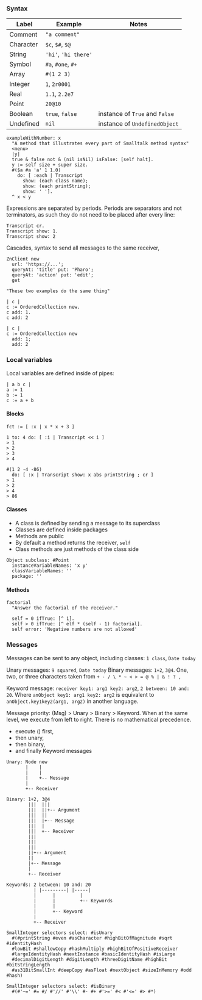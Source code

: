 ### Syntax

Label                  | Example                | Notes
-----------------------|------------------------|--------------------------------
Comment                | `"a comment"`          |
Character              | `$c`, `$#`, `$@`       |
String                 | `'hi'`, `'hi there'`   |
Symbol                 | `#a`, `#one`, `#+`     |
Array                  | `#(1 2 3)`             |
Integer                | `1`, `2r0001`          |
Real                   | `1.1`, `2.2e7`         |
Point                  | `20@10`                |
Boolean                | `true`, `false`        | instance of `True` and `False`
Undefined              | `nil`                  | instance of `UndefinedObject`


```smalltalk
exampleWithNumber: x
  "A method that illustrates every part of Smalltalk method syntax"
  <menu>
  |y|
  true & false not & (nil isNil) isFalse: [self halt].
  y := self size + super size.
  #($a #a 'a' 1 1.0)
    do: [ :each | Transcript
      show: (each class name);
      show: (each printString);
      show: ' '].
  ^ x < y
```


Expressions are separated by periods. Periods are separators and not
terminators, as such they do not need to be placed after every line:

```smalltalk
Transcript cr.
Transcript show: 1.
Transcript show: 2
```


Cascades, syntax to send all messages to the same receiver,

```smalltalk
ZnClient new
  url: 'https://...';
  queryAt: 'title' put: 'Pharo';
  queryAt: 'action' put: 'edit';
  get
```

```smalltalk
"These two examples do the same thing"

| c |
c := OrderedCollection new.
c add: 1.
c add: 2

| c |
c := OrderedCollection new
  add: 1;
  add: 2
```


### Local variables

Local variables are defined inside of pipes:

```smalltalk
| a b c |
a := 1
b := 1
c := a + b
```


#### Blocks

```smalltalk
fct := [ :x | x * x + 3 ]

1 to: 4 do: [ :i | Transcript << i ]
> 1
> 2
> 3
> 4

#(1 2 -4 -86)
  do: [ :x | Transcript show: x abs printString ; cr ]
> 1
> 2
> 4
> 86
```


#### Classes

- A class is defined by sending a message to its superclass
- Classes are defined inside packages
- Methods are public
- By default a method returns the receiver, `self`
- Class methods are just methods of the class side


```smalltalk
Object subclass: #Point
  instanceVariableNames: 'x y'
  classVariableNames: ''
  package: ''
```


#### Methods

```smalltalk
factorial
  "Answer the factorial of the receiver."

  self = 0 ifTrue: [^ 1].
  self > 0 ifTrue: [^ elf * (self - 1) factorial].
  self error: 'Negative numbers are not allowed'
```


### Messages

Messages can be sent to any object, including classes: `1 class`, `Date today`

Unary messages: `9 squared`, `Date today`
Binary messages: `1+2`, `3@4`. One, two, or three characters taken from `+ - /
\ * ~ < > = @ % | & ! ? ,`

Keyword message: `receiver key1: arg1 key2: arg2`, `2 between: 10 and: 20`.
Where `anObject key1: arg1 key2: arg2` is equivalent to
`anObject.key1key2(arg1, arg2)` in another language.


Message priority: (Msg) > Unary > Binary > Keyword. When at the same level, we
execute from left to right. There is no mathematical precedence.
  - execute () first,
  - then unary,
  - then binary,
  - and finally Keyword messages


```text
Unary: Node new
       |    |
       |    |
       |    +-- Message
       |
       +-- Receiver
```

```text
Binary: 1+2, 3@4
        |||  |||
        |||  ||+-- Argument
        |||  ||
        |||  |+-- Message
        |||  |
        |||  +-- Receiver
        |||
        |||
        |||
        ||+-- Argument
        ||
        |+-- Message
        |
        +-- Receiver
```

```text
Keywords: 2 between: 10 and: 20
          | |---------| |-----|
          |      |         |
          |      |         +-- Keywords
          |      |
          |      +-- Keyword
          |
          +-- Receiver
```

```smalltalk
SmallInteger selectors select: #isUnary
  #(#printString #even #asCharacter #highBitOfMagnitude #sqrt #identityHash
  #lowBit #shallowCopy #hashMultiply #highBitOfPositiveReceiver
  #largeIdentityHash #nextInstance #basicIdentityHash #isLarge
  #decimalDigitLength #digitLength #threeDigitName #highBit #bitStringLength
  #as31BitSmallInt #deepCopy #asFloat #nextObject #sizeInMemory #odd #hash)

SmallInteger selectors select: #isBinary
  #(#'~=' #= #/ #'//' #'\\' #- #+ #'>=' #< #'<=' #> #*)
```
